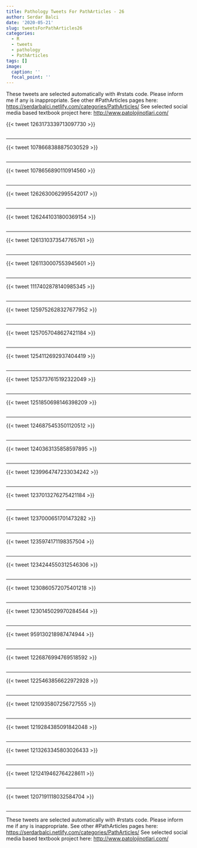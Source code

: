 ```yaml
---
title: Pathology Tweets For PathArticles - 26
author: Serdar Balci
date: '2020-05-21'
slug: tweetsForPathArticles26
categories:
  - R
  - tweets
  - pathology
  - PathArticles
tags: []
image:
  caption: ''
  focal_point: ''
---
```



These tweets are selected automatically with #rstats code. Please inform me if any is inappropriate.
See other #PathArticles pages here: https://serdarbalci.netlify.com/categories/PathArticles/ 
See selected social media based textbook project here: http://www.patolojinotlari.com/

{{< tweet 1263173339713097730 >}}
<br>
<br>
<hr>
{{< tweet 1078668388875030529 >}}
<br>
<br>
<hr>
{{< tweet 1078656890110914560 >}}
<br>
<br>
<hr>
{{< tweet 1262630062995542017 >}}
<br>
<br>
<hr>
{{< tweet 1262441031800369154 >}}
<br>
<br>
<hr>
{{< tweet 1261310373547765761 >}}
<br>
<br>
<hr>
{{< tweet 1261130007553945601 >}}
<br>
<br>
<hr>
{{< tweet 1117402878140985345 >}}
<br>
<br>
<hr>
{{< tweet 1259752628327677952 >}}
<br>
<br>
<hr>
{{< tweet 1257057048627421184 >}}
<br>
<br>
<hr>
{{< tweet 1254112692937404419 >}}
<br>
<br>
<hr>
{{< tweet 1253737615192322049 >}}
<br>
<br>
<hr>
{{< tweet 1251850698146398209 >}}
<br>
<br>
<hr>
{{< tweet 1246875453501120512 >}}
<br>
<br>
<hr>
{{< tweet 1240363135858597895 >}}
<br>
<br>
<hr>
{{< tweet 1239964747233034242 >}}
<br>
<br>
<hr>
{{< tweet 1237013276275421184 >}}
<br>
<br>
<hr>
{{< tweet 1237000651701473282 >}}
<br>
<br>
<hr>
{{< tweet 1235974171198357504 >}}
<br>
<br>
<hr>
{{< tweet 1234244550312546306 >}}
<br>
<br>
<hr>
{{< tweet 1230860572075401218 >}}
<br>
<br>
<hr>
{{< tweet 1230145029970284544 >}}
<br>
<br>
<hr>
{{< tweet 959130218987474944 >}}
<br>
<br>
<hr>
{{< tweet 1226876994769518592 >}}
<br>
<br>
<hr>
{{< tweet 1225463856622972928 >}}
<br>
<br>
<hr>
{{< tweet 1210935807256727555 >}}
<br>
<br>
<hr>
{{< tweet 1219284385091842048 >}}
<br>
<br>
<hr>
{{< tweet 1213263345803026433 >}}
<br>
<br>
<hr>
{{< tweet 1212419462764228611 >}}
<br>
<br>
<hr>
{{< tweet 1207191118032584704 >}}
<br>
<br>
<hr>


These tweets are selected automatically with #rstats code. Please inform me if any is inappropriate.
See other #PathArticles pages here: https://serdarbalci.netlify.com/categories/PathArticles/ 
See selected social media based textbook project here: http://www.patolojinotlari.com/
